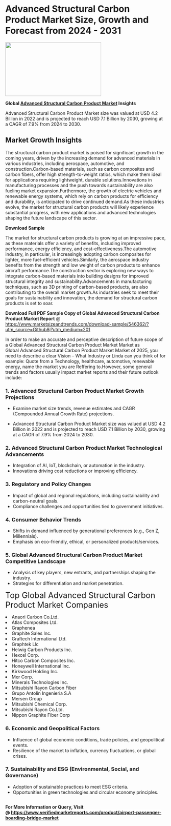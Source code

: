 <H1>Advanced Structural Carbon Product Market Size, Growth and Forecast from 2024 - 2031</H1><img class="aligncenter size-medium wp-image-584254" src="https://thirdeyenews.in/wp-content/uploads/2024/09/Global-Market-Research-300x168.jpeg" alt="" width="300" height="168" /><p><strong>Global&nbsp;<a href="https://www.marketsizeandtrends.com/download-sample/546362/?utm_source=Github8j?utm_medium=201">Advanced Structural Carbon Product Market</a> Insights</strong></p><p>Advanced Structural Carbon Product Market size was valued at USD 4.2 Billion in 2022 and is projected to reach USD 7.1 Billion by 2030, growing at a CAGR of 7.9% from 2024 to 2030.</p><p><h2>Market Growth Insights</h2> <p>The structural carbon product market is poised for significant growth in the coming years, driven by the increasing demand for advanced materials in various industries, including aerospace, automotive, and construction.Carbon-based materials, such as carbon composites and carbon fibers, offer high strength-to-weight ratios, which make them ideal for applications requiring lightweight, durable solutions.Innovations in manufacturing processes and the push towards sustainability are also fueling market expansion.Furthermore, the growth of electric vehicles and renewable energy systems, which rely on carbon products for efficiency and durability, is anticipated to drive continued demand.As these industries evolve, the market for structural carbon products will likely experience substantial progress, with new applications and advanced technologies shaping the future landscape of this sector.</p> <p><strong>Download Sample</strong></p> <p>The market for structural carbon products is growing at an impressive pace, as these materials offer a variety of benefits, including improved performance, energy efficiency, and cost-effectiveness.The automotive industry, in particular, is increasingly adopting carbon composites for lighter, more fuel-efficient vehicles.Similarly, the aerospace industry benefits from the strength and low weight of carbon products to enhance aircraft performance.The construction sector is exploring new ways to integrate carbon-based materials into building designs for improved structural integrity and sustainability.Advancements in manufacturing techniques, such as 3D printing of carbon-based products, are also contributing to the overall market growth.As industries seek to meet their goals for sustainability and innovation, the demand for structural carbon products is set to soar.</p> <p><span class=""><strong>Download Full PDF Sample Copy of Global Advanced Structural Carbon Product Market Report</strong> @ <a href="https://www.marketsizeandtrends.com/download-sample/546362/?utm_source=Github8j?utm_medium=201" target="_blank">https://www.marketsizeandtrends.com/download-sample/546362/?utm_source=Github8j?utm_medium=201</a></span></p><p>In order to make an accurate and perceptive description of future scope of a Global&nbsp;Advanced Structural Carbon Product Market Market as Global&nbsp;Advanced Structural Carbon Product Market Market of 2025, you need to describe a clear Vision &ndash; What Industry or Linda can you think of for example: Quote from a Technology, healthcare, automotive, renewable energy, name the market you are Reffering to.However, some general trends and factors usually impact market reports and their future outlook include:</p><h3>1.&nbsp;<strong>Advanced Structural Carbon Product Market Growth Projections</strong></h3><ul><li>Examine market size trends, revenue estimates and CAGR (Compounded Annual Growth Rate) projections.</li><li><p>Advanced Structural Carbon Product Market size was valued at USD 4.2 Billion in 2022 and is projected to reach USD 7.1 Billion by 2030, growing at a CAGR of 7.9% from 2024 to 2030.</p></li></ul><h3>2.&nbsp;<strong>Advanced Structural Carbon Product Market Technological Advancements</strong></h3><ul><li>Integration of AI, IoT, blockchain, or automation in the industry.</li><li>Innovations driving cost reductions or improving efficiency.</li></ul><h3>3.&nbsp;<strong>Regulatory and Policy Changes</strong></h3><ul><li>Impact of global and regional regulations, including sustainability and carbon-neutral goals.</li><li>Compliance challenges and opportunities tied to government initiatives.</li></ul><h3>4.&nbsp;<strong>Consumer Behavior Trends</strong></h3><ul><li>Shifts in demand influenced by generational preferences (e.g., Gen Z, Millennials).</li><li>Emphasis on eco-friendly, ethical, or personalized products/services.</li></ul><h3>5.&nbsp;<strong>Global Advanced Structural Carbon Product Market Competitive Landscape</strong></h3><ul><li>Analysis of key players, new entrants, and partnerships shaping the industry.</li><li>Strategies for differentiation and market penetration.</li></ul><p data-pm-slice="1 1 []"><span style="color: inherit; font-family: inherit; font-size: 25px;">Top Global Advanced Structural Carbon Product Market Companies</span></p><div class="" data-test-id=""><p><li>Anaori Carbon Co.Ltd.</li><li> Atlas Composites Ltd.</li><li> Graphenea</li><li> Graphite Sales Inc.</li><li> Graftech International Ltd.</li><li> Graphtek Llc</li><li> Helwig Carbon Products Inc.</li><li> Hexcel Corp.</li><li> Hitco Carbon Composites Inc.</li><li> Honeywell International Inc.</li><li> Kirkwood Holding Inc.</li><li> Mer Corp.</li><li> Minerals Technologies Inc.</li><li> Mitsubishi Rayon Carbon Fiber</li><li> Grupo Antolin Ingenieria S.A</li><li> Mersen Group</li><li> Mitsubishi Chemical Corp.</li><li> Mitsubishi Rayon Co.Ltd.</li><li> Nippon Graphite Fiber Corp</li></p></div><h3>6.&nbsp;<strong>Economic and Geopolitical Factors</strong></h3><ul><li>Influence of global economic conditions, trade policies, and geopolitical events.</li><li>Resilience of the market to inflation, currency fluctuations, or global crises.</li></ul><h3>7.&nbsp;<strong>Sustainability and ESG (Environmental, Social, and Governance)</strong></h3><ul><li>Adoption of sustainable practices to meet ESG criteria.</li><li>Opportunities in green technologies and circular economy principles.</li></ul><h2><strong style="font-size: 14px;">For More Information or Query, Visit @&nbsp;</strong><a style="background-color: #ffffff; font-size: 14px;" href="https://www.marketsizeandtrends.com/report/advanced-structural-carbon-product-market/" target="_blank">https://www.verifiedmarketreports.com/product/airport-passenger-boarding-bridge-market</a></h2>